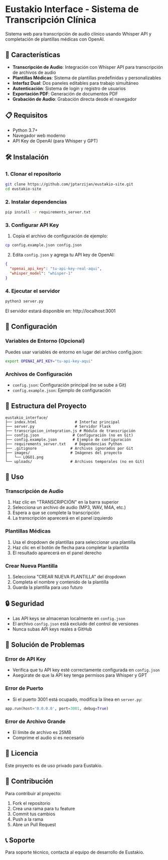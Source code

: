 # Eustakio Interface - Sistema de Transcripción Clínica

Sistema web para transcripción de audio clínico usando Whisper API y completación de plantillas médicas con OpenAI.

## 🚀 Características

- **Transcripción de Audio**: Integración con Whisper API para transcripción de archivos de audio
- **Plantillas Médicas**: Sistema de plantillas predefinidas y personalizables
- **Interfaz Dual**: Dos paneles editables para trabajo simultáneo
- **Autenticación**: Sistema de login y registro de usuarios
- **Exportación PDF**: Generación de documentos PDF
- **Grabación de Audio**: Grabación directa desde el navegador

## 📋 Requisitos

- Python 3.7+
- Navegador web moderno
- API Key de OpenAI (para Whisper y GPT)

## 🛠️ Instalación

### 1. Clonar el repositorio
```bash
git clone https://github.com/jptarzijan/eustakio-site.git
cd eustakio-site
```

### 2. Instalar dependencias
```bash
pip install -r requirements_server.txt
```

### 3. Configurar API Key
1. Copia el archivo de configuración de ejemplo:
```bash
cp config.example.json config.json
```

2. Edita `config.json` y agrega tu API key de OpenAI:
```json
{
  "openai_api_key": "tu-api-key-real-aqui",
  "whisper_model": "whisper-1"
}
```

### 4. Ejecutar el servidor
```bash
python3 server.py
```

El servidor estará disponible en: http://localhost:3001

## 🔧 Configuración

### Variables de Entorno (Opcional)
Puedes usar variables de entorno en lugar del archivo config.json:

```bash
export OPENAI_API_KEY="tu-api-key-aqui"
```

### Archivos de Configuración
- `config.json`: Configuración principal (no se sube a Git)
- `config.example.json`: Ejemplo de configuración

## 📁 Estructura del Proyecto

```
eustakio_interface/
├── index.html                 # Interfaz principal
├── server.py                  # Servidor Flask
├── transcripcion_integration.js # Módulo de transcripción
├── config.json               # Configuración (no en Git)
├── config.example.json       # Ejemplo de configuración
├── requirements_server.txt    # Dependencias Python
├── .gitignore               # Archivos ignorados por Git
├── images/                  # Imágenes del proyecto
│   └── LOGO1.png
└── uploads/                 # Archivos temporales (no en Git)
```

## 🎯 Uso

### Transcripción de Audio
1. Haz clic en "TRANSCRIPCIÓN" en la barra superior
2. Selecciona un archivo de audio (MP3, WAV, M4A, etc.)
3. Espera a que se complete la transcripción
4. La transcripción aparecerá en el panel izquierdo

### Plantillas Médicas
1. Usa el dropdown de plantillas para seleccionar una plantilla
2. Haz clic en el botón de flecha para completar la plantilla
3. El resultado aparecerá en el panel derecho

### Crear Nueva Plantilla
1. Selecciona "CREAR NUEVA PLANTILLA" del dropdown
2. Completa el nombre y contenido de la plantilla
3. Guarda la plantilla para uso futuro

## 🔒 Seguridad

- Las API keys se almacenan localmente en `config.json`
- El archivo `config.json` está excluido del control de versiones
- Nunca subas API keys reales a GitHub

## 🐛 Solución de Problemas

### Error de API Key
- Verifica que tu API key esté correctamente configurada en `config.json`
- Asegúrate de que la API key tenga permisos para Whisper y GPT

### Error de Puerto
- Si el puerto 3001 está ocupado, modifica la línea en `server.py`:
```python
app.run(host='0.0.0.0', port=3001, debug=True)
```

### Error de Archivo Grande
- El límite de archivo es 25MB
- Comprime el audio si es necesario

## 📝 Licencia

Este proyecto es de uso privado para Eustakio.

## 🤝 Contribución

Para contribuir al proyecto:
1. Fork el repositorio
2. Crea una rama para tu feature
3. Commit tus cambios
4. Push a la rama
5. Abre un Pull Request

## 📞 Soporte

Para soporte técnico, contacta al equipo de desarrollo de Eustakio.
